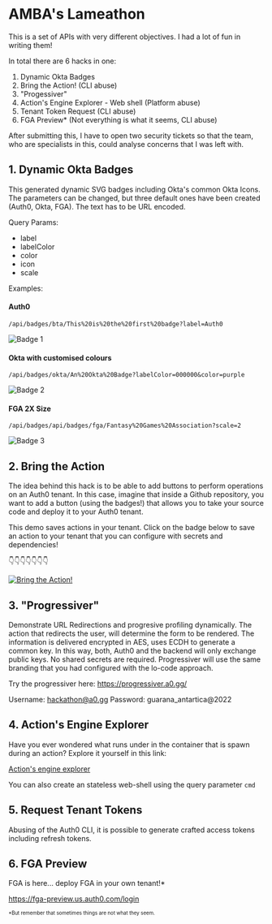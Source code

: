 # AMBA's Lameathon
This is a set of APIs with very different objectives. I had a lot of fun in writing them!

In total there are 6 hacks in one:

1. Dynamic Okta Badges
2. Bring the Action! (CLI abuse)
3. "Progessiver"
4. Action's Engine Explorer - Web shell (Platform abuse)
5. Tenant Token Request (CLI abuse)
6. FGA Preview* (Not everything is what it seems, CLI abuse)

After submitting this, I have to open two security tickets so that the team, who are specialists in this, could analyse concerns that I was left with.

## 1. Dynamic Okta Badges

This generated dynamic SVG badges including Okta's common Okta Icons. The parameters can be changed, but three default ones have been created (Auth0, Okta, FGA). The text has to be URL encoded.

Query Params:
- label
- labelColor
- color
- icon
- scale

Examples:

#### Auth0
`/api/badges/bta/This%20is%20the%20first%20badge?label=Auth0`

![Badge 1](https://lt.a0.gg/api/badges/bta/This%20is%20the%20first%20badge)
#### Okta with customised colours
`/api/badges/okta/An%20Okta%20Badge?labelColor=000000&color=purple`

![Badge 2](https://lt.a0.gg/api/badges/okta/An%20Okta%20Badge?labelColor=000000&color=purple)
#### FGA 2X Size
`/api/badges/api/badges/fga/Fantasy%20Games%20Association?scale=2`

![Badge 3](https://lt.a0.gg/api/badges/fga/Fantasy%20Games%20Association?scale=2)


## 2. Bring the Action
The idea behind this hack is to be able to add buttons to perform operations on an Auth0 tenant. In this case, imagine that inside a Github repository, you want to add a button (using the badges!) that allows you to take your source code and deploy it to your Auth0 tenant.

This demo saves actions in your tenant. Click on the badge below to save an action to your tenant that you can configure with secrets and dependencies!

👇👇👇👇👇👇👇

[![Bring the Action!](https://lt.a0.gg/api/badges/bta/%22Send%20to%20a%20webhook-this-is-dynamic%22)](https://bta.a0.gg?URL=https%3A%2F%2Fraw.githubusercontent.com%2Famba-sandbox%2Fdangerous-frog%2Fmain%2Fa0%2Factions%2Flogin%2Fforward-to-a-webhook.js&trigger=post-login&defaultName=Sensssssd%20to%20a%20webhook&dependency=qs&dependency=axios%40latest&secret=APIKEY&secret=BIN%3Dasd)

## 3. "Progressiver"
Demonstrate URL Redirections and progresive profiling dynamically. The action that redirects the user, will determine the form to be rendered. 
The information is delivered encrypted in AES, uses ECDH to generate a common key. In this way, both, Auth0 and the backend will only exchange public keys. No shared secrets are required.
Progressiver will use the same branding that you had configured with the lo-code approach.

Try the progressiver here: https://progressiver.a0.gg/


Username: hackathon@a0.gg
Password: guarana_antartica@2022

## 4. Action's Engine Explorer
Have you ever wondered what runs under in the container that is spawn during an action? Explore it yourself in this link:

[Action's engine explorer](https://lt.a0.gg/api/explorer/QNdsXMJxx1%2BLvoXthykeiN8RuqbtbKhgHWmZClOs3NSDQIrkF%2FO2%2F%2Bh1373QqnF4snD%2Bmqodxh%2FEmXmv6Yi1PiNU0sr5cVcY8RoFL7H8LrcKvvbm7GJzjVoUI9CMZOeyrbJRVgnykfv2GHZrNZMrkadkX4JKf9aOFWbf0ZTG3hHV3vpTFA9MNuTxusE7WPmMiZTMkT7cdtvVoiK5soq%2BnjJEfyzzZia153OfFuHy8EWOrtq4M4WRY2PEHV2TTrNCDSt67P1NQGm8SEwdsDZsMn%2BGqoF8Cqoa%2FqM98qSgEA4%3D/XstvA9Ci0bTGPKcra48oxA%3D%3D/dir/%2F?html)

You can also create an stateless web-shell using the query parameter `cmd`

## 5. Request Tenant Tokens
Abusing of the Auth0 CLI, it is possible to generate crafted access tokens including refresh tokens.

## 6. FGA Preview
FGA is here... deploy FGA in your own tenant!*

https://fga-preview.us.auth0.com/login

<sup><sub>*But remember that sometimes things are not what they seem.</sub></sup>
